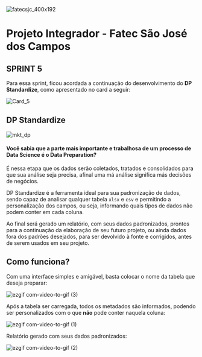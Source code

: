 ![fatecsjc_400x192](https://user-images.githubusercontent.com/56441534/87232319-5234f580-c394-11ea-9183-2fdc7de82b54.png)


# Projeto Integrador - Fatec São José dos Campos

## SPRINT 5 

Para essa sprint, ficou acordada a continuação do desenvolvimento do **DP Standardize**, como apresentado no card a seguir:

![Card_5](https://user-images.githubusercontent.com/56441214/87236827-36e1de80-c3c4-11ea-932d-cd353ba3d94b.png)


## DP Standardize

![mkt_dp](https://user-images.githubusercontent.com/57918707/87258940-f6469b80-c47d-11ea-8da7-ba16bed1f2c2.jpeg)

#### Você sabia que a parte mais importante e trabalhosa de um processo de Data Science é o Data Preparation?

É nessa etapa que os dados serão coletados, tratados e consolidados para que sua análise seja precisa, afinal uma má análise significa más decisões de negócios.

DP Standardize é a ferramenta ideal para sua padronização de dados, sendo capaz de analisar qualquer tabela ```xlsx``` e ```csv``` e permitindo a personalização dos campos, ou seja, informando quais tipos de dados não podem conter em cada coluna.

Ao final será gerado um relatório, com seus dados padronizados, prontos para a continuação da elaboração de seu futuro projeto, ou ainda dados fora dos padrões desejados, para ser devolvido à fonte e corrigidos, antes de serem usados em seu projeto.

## Como funciona?

Com uma interface simples e amigável, basta colocar o nome da tabela que deseja preparar:

![ezgif com-video-to-gif (3)](https://user-images.githubusercontent.com/57918707/85966603-a3a5b380-b996-11ea-9949-32c6d14560eb.gif)


Após a tabela ser carregada, todos os metadados são informados, podendo ser personalizados com o que **não** pode conter naquela coluna:

![ezgif com-video-to-gif (1)](https://user-images.githubusercontent.com/57918707/85966235-802e3900-b995-11ea-9f6e-5b87670f8851.gif)


Relatório gerado com seus dados padronizados:

![ezgif com-video-to-gif (2)](https://user-images.githubusercontent.com/57918707/85966261-920fdc00-b995-11ea-964c-e59463198017.gif)

